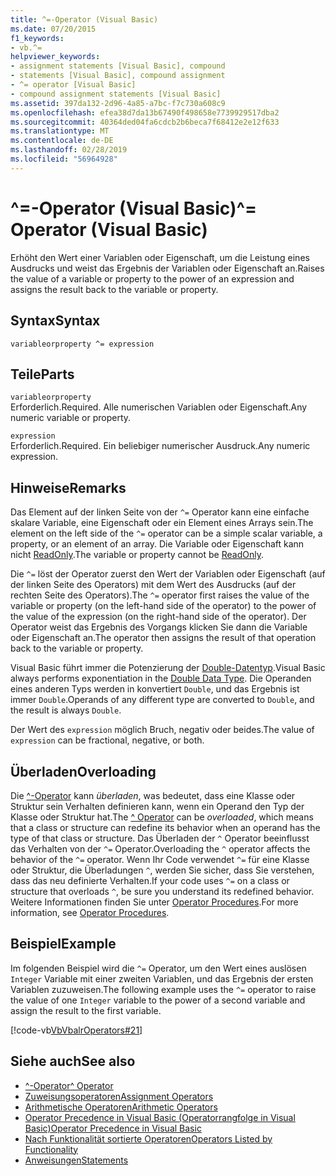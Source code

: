 ```yaml
---
title: ^=-Operator (Visual Basic)
ms.date: 07/20/2015
f1_keywords:
- vb.^=
helpviewer_keywords:
- assignment statements [Visual Basic], compound
- statements [Visual Basic], compound assignment
- ^= operator [Visual Basic]
- compound assignment statements [Visual Basic]
ms.assetid: 397da132-2d96-4a85-a7bc-f7c730a608c9
ms.openlocfilehash: efea38d7da13b67490f498658e7739929517dba2
ms.sourcegitcommit: 40364ded04fa6cdcb2b6beca7f68412e2e12f633
ms.translationtype: MT
ms.contentlocale: de-DE
ms.lasthandoff: 02/28/2019
ms.locfileid: "56964928"
---
```

# <a name="-operator-visual-basic"></a><span data-ttu-id="383c7-102">^=-Operator (Visual Basic)</span><span class="sxs-lookup"><span data-stu-id="383c7-102">^= Operator (Visual Basic)</span></span>
<span data-ttu-id="383c7-103">Erhöht den Wert einer Variablen oder Eigenschaft, um die Leistung eines Ausdrucks und weist das Ergebnis der Variablen oder Eigenschaft an.</span><span class="sxs-lookup"><span data-stu-id="383c7-103">Raises the value of a variable or property to the power of an expression and assigns the result back to the variable or property.</span></span>  
  
## <a name="syntax"></a><span data-ttu-id="383c7-104">Syntax</span><span class="sxs-lookup"><span data-stu-id="383c7-104">Syntax</span></span>  
  
```  
variableorproperty ^= expression  
```  
  
## <a name="parts"></a><span data-ttu-id="383c7-105">Teile</span><span class="sxs-lookup"><span data-stu-id="383c7-105">Parts</span></span>  
 `variableorproperty`  
 <span data-ttu-id="383c7-106">Erforderlich.</span><span class="sxs-lookup"><span data-stu-id="383c7-106">Required.</span></span> <span data-ttu-id="383c7-107">Alle numerischen Variablen oder Eigenschaft.</span><span class="sxs-lookup"><span data-stu-id="383c7-107">Any numeric variable or property.</span></span>  
  
 `expression`  
 <span data-ttu-id="383c7-108">Erforderlich.</span><span class="sxs-lookup"><span data-stu-id="383c7-108">Required.</span></span> <span data-ttu-id="383c7-109">Ein beliebiger numerischer Ausdruck.</span><span class="sxs-lookup"><span data-stu-id="383c7-109">Any numeric expression.</span></span>  
  
## <a name="remarks"></a><span data-ttu-id="383c7-110">Hinweise</span><span class="sxs-lookup"><span data-stu-id="383c7-110">Remarks</span></span>  
 <span data-ttu-id="383c7-111">Das Element auf der linken Seite von der `^=` Operator kann eine einfache skalare Variable, eine Eigenschaft oder ein Element eines Arrays sein.</span><span class="sxs-lookup"><span data-stu-id="383c7-111">The element on the left side of the `^=` operator can be a simple scalar variable, a property, or an element of an array.</span></span> <span data-ttu-id="383c7-112">Die Variable oder Eigenschaft kann nicht [ReadOnly](../../../visual-basic/language-reference/modifiers/readonly.md).</span><span class="sxs-lookup"><span data-stu-id="383c7-112">The variable or property cannot be [ReadOnly](../../../visual-basic/language-reference/modifiers/readonly.md).</span></span>  
  
 <span data-ttu-id="383c7-113">Die `^=` löst der Operator zuerst den Wert der Variablen oder Eigenschaft (auf der linken Seite des Operators) mit dem Wert des Ausdrucks (auf der rechten Seite des Operators).</span><span class="sxs-lookup"><span data-stu-id="383c7-113">The `^=` operator first raises the value of the variable or property (on the left-hand side of the operator) to the power of the value of the expression (on the right-hand side of the operator).</span></span> <span data-ttu-id="383c7-114">Der Operator weist das Ergebnis des Vorgangs klicken Sie dann die Variable oder Eigenschaft an.</span><span class="sxs-lookup"><span data-stu-id="383c7-114">The operator then assigns the result of that operation back to the variable or property.</span></span>  
  
 <span data-ttu-id="383c7-115">Visual Basic führt immer die Potenzierung der [Double-Datentyp](../../../visual-basic/language-reference/data-types/double-data-type.md).</span><span class="sxs-lookup"><span data-stu-id="383c7-115">Visual Basic always performs exponentiation in the [Double Data Type](../../../visual-basic/language-reference/data-types/double-data-type.md).</span></span> <span data-ttu-id="383c7-116">Die Operanden eines anderen Typs werden in konvertiert `Double`, und das Ergebnis ist immer `Double`.</span><span class="sxs-lookup"><span data-stu-id="383c7-116">Operands of any different type are converted to `Double`, and the result is always `Double`.</span></span>  
  
 <span data-ttu-id="383c7-117">Der Wert des `expression` möglich Bruch, negativ oder beides.</span><span class="sxs-lookup"><span data-stu-id="383c7-117">The value of `expression` can be fractional, negative, or both.</span></span>  
  
## <a name="overloading"></a><span data-ttu-id="383c7-118">Überladen</span><span class="sxs-lookup"><span data-stu-id="383c7-118">Overloading</span></span>  
 <span data-ttu-id="383c7-119">Die [^-Operator](../../../visual-basic/language-reference/operators/exponentiation-operator.md) kann *überladen*, was bedeutet, dass eine Klasse oder Struktur sein Verhalten definieren kann, wenn ein Operand den Typ der Klasse oder Struktur hat.</span><span class="sxs-lookup"><span data-stu-id="383c7-119">The [^ Operator](../../../visual-basic/language-reference/operators/exponentiation-operator.md) can be *overloaded*, which means that a class or structure can redefine its behavior when an operand has the type of that class or structure.</span></span> <span data-ttu-id="383c7-120">Das Überladen der `^` Operator beeinflusst das Verhalten von der `^=` Operator.</span><span class="sxs-lookup"><span data-stu-id="383c7-120">Overloading the `^` operator affects the behavior of the `^=` operator.</span></span> <span data-ttu-id="383c7-121">Wenn Ihr Code verwendet `^=` für eine Klasse oder Struktur, die Überladungen `^`, werden Sie sicher, dass Sie verstehen, dass das neu definierte Verhalten.</span><span class="sxs-lookup"><span data-stu-id="383c7-121">If your code uses `^=` on a class or structure that overloads `^`, be sure you understand its redefined behavior.</span></span> <span data-ttu-id="383c7-122">Weitere Informationen finden Sie unter [Operator Procedures](../../../visual-basic/programming-guide/language-features/procedures/operator-procedures.md).</span><span class="sxs-lookup"><span data-stu-id="383c7-122">For more information, see [Operator Procedures](../../../visual-basic/programming-guide/language-features/procedures/operator-procedures.md).</span></span>  
  
## <a name="example"></a><span data-ttu-id="383c7-123">Beispiel</span><span class="sxs-lookup"><span data-stu-id="383c7-123">Example</span></span>  
 <span data-ttu-id="383c7-124">Im folgenden Beispiel wird die `^=` Operator, um den Wert eines auslösen `Integer` Variable mit einer zweiten Variablen, und das Ergebnis der ersten Variablen zuzuweisen.</span><span class="sxs-lookup"><span data-stu-id="383c7-124">The following example uses the `^=` operator to raise the value of one `Integer` variable to the power of a second variable and assign the result to the first variable.</span></span>  
  
 [!code-vb[VbVbalrOperators#21](~/samples/snippets/visualbasic/VS_Snippets_VBCSharp/VbVbalrOperators/VB/Class1.vb#21)]  
  
## <a name="see-also"></a><span data-ttu-id="383c7-125">Siehe auch</span><span class="sxs-lookup"><span data-stu-id="383c7-125">See also</span></span>
- [<span data-ttu-id="383c7-126">^-Operator</span><span class="sxs-lookup"><span data-stu-id="383c7-126">^ Operator</span></span>](../../../visual-basic/language-reference/operators/exponentiation-operator.md)
- [<span data-ttu-id="383c7-127">Zuweisungsoperatoren</span><span class="sxs-lookup"><span data-stu-id="383c7-127">Assignment Operators</span></span>](../../../visual-basic/language-reference/operators/assignment-operators.md)
- [<span data-ttu-id="383c7-128">Arithmetische Operatoren</span><span class="sxs-lookup"><span data-stu-id="383c7-128">Arithmetic Operators</span></span>](../../../visual-basic/language-reference/operators/arithmetic-operators.md)
- [<span data-ttu-id="383c7-129">Operator Precedence in Visual Basic (Operatorrangfolge in Visual Basic)</span><span class="sxs-lookup"><span data-stu-id="383c7-129">Operator Precedence in Visual Basic</span></span>](../../../visual-basic/language-reference/operators/operator-precedence.md)
- [<span data-ttu-id="383c7-130">Nach Funktionalität sortierte Operatoren</span><span class="sxs-lookup"><span data-stu-id="383c7-130">Operators Listed by Functionality</span></span>](../../../visual-basic/language-reference/operators/operators-listed-by-functionality.md)
- [<span data-ttu-id="383c7-131">Anweisungen</span><span class="sxs-lookup"><span data-stu-id="383c7-131">Statements</span></span>](../../../visual-basic/programming-guide/language-features/statements.md)
